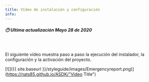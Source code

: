 ```yaml
---
title: Vídeo de instalación y configuración
info:
---
```

##### 🕐 Ultima actualización Mayo 28 de 2020
<br>
<br>
El siguiente vídeo muestra paso a paso la ejecución del instalador, la configuración y la activación del proyecto.

[![]({{ site.baseurl }}/styleguide/images/Emergencyreport.png)](https://nats85.github.io/ASDK/"Video Title")
